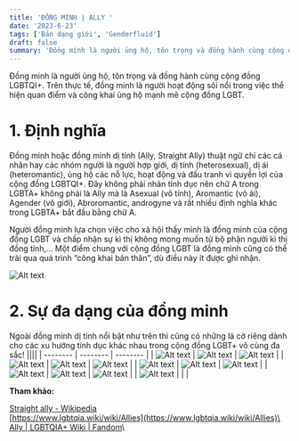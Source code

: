 ```yaml
---
title: 'ĐỒNG MINH | ALLY '
date: '2023-6-23'
tags: ['Bản dạng giới', 'Genderfluid']
draft: false
summary: 'Đồng minh là người ủng hộ, tôn trọng và đồng hành cùng cộng đồng LGBTQI+. Trên thực tế, đồng minh là người hoạt động sôi nổi trong việc thể hiện quan điểm và công khai ủng hộ mạnh mẽ cộng đồng LGBT.'
---
```


Đồng minh là người ủng hộ, tôn trọng và đồng hành cùng cộng đồng LGBTQI+. Trên thực tế, đồng minh là người hoạt động sôi nổi trong việc thể hiện quan điểm và công khai ủng hộ mạnh mẽ cộng đồng LGBT. 

# **1. Định nghĩa**

Đồng minh hoặc đồng minh dị tính (Ally, Straight Ally) thuật ngữ chỉ các cá nhân hay các nhóm người là người hợp giới, dị tính (heterosexual), dị ái (heteromantic), ủng hộ các nỗ lực, hoạt động và đấu tranh vì quyền lợi của cộng đồng LGBTQI+. Đây không phải nhãn tính dục nên chữ A trong LGBTA+ không phải là Ally mà là Asexual (vô tính), Aromantic (vô ái), Agender (vô giới), Abroromantic, androgyne và rất nhiều định nghĩa khác trong LGBTA+ bắt đầu bằng chữ A.

Người đồng minh lựa chọn việc cho xã hội thấy mình là đồng minh của cộng đồng LGBT và chấp nhận sự kì thị không mong muốn từ bộ phận người kì thị đồng tính,... Một điểm chung với cộng đồng LGBT là đồng mình cũng có thể trải qua quá trình “công khai bản thân”, dù điều này ít được ghi nhận.

![Alt text](/static/images/ALLY/Ally-Pride.jpg 'Cờ tự hào phổ biến của agender')

# **2. Sự đa dạng của đồng minh**

Ngoài đồng minh dị tính nổi bật như trên thì cũng có những lá cờ riêng dành cho các xu hướng tính dục khác nhau trong cộng đồng LGBT+ vô cùng đa sắc!
||||
| -------- | -------- | -------- |
| ![Alt text](/static/images/ALLY/ALLY1.png 'Cờ đồng minh chuyển giới (Transgender)')  | ![Alt text](/static/images/ALLY/ALLY2.png 'Cờ đồng minh song tính (Bisexual)')  | ![Alt text](/static/images/ALLY/ALLY3.png 'Cờ đồng minh vô ái (Aromantic)')  |
| ![Alt text](/static/images/ALLY/ALLY4.png 'Cờ đồng minh vô tính (Asexual)')  | ![Alt text](/static/images/ALLY/ALLY5.png 'Cờ đồng minh người đang khám phá bản thân (Questioning)')  | ![Alt text](/static/images/ALLY/ALLY6.png 'Cờ đồng minh liên giới tính (Intersex)')  |
| ![Alt text](/static/images/ALLY/ALLY7.png 'Cờ đồng minh dị tính (Heterosexual)')  | ![Alt text](/static/images/ALLY/ALLY8.png 'Cờ đồng minh hợp giới(cisgender)')  | ![Alt text](/static/images/ALLY/ALLY9.png )  |
| ![Alt text](/static/images/ALLY/ALLY10.png 'Cờ đồng minh đa ái')  | ![Alt text](/static/images/ALLY/ALLY11.png 'Cờ đồng minh liên giới tính bởi Rosie')  | ![Alt text](/static/images/ALLY/ALLY12.png 'Cờ đồng minh linh hoạt giới (Genderfluid)')  |
| ![Alt text](/static/images/ALLY/ALLY13.png 'Cờ đồng minh người không thuộc cộng đồng LGBTQ+')  |   |   |


**Tham khảo:**

[Straight ally - Wikipedia](https://en.wikipedia.org/wiki/Straight_ally)\
[https://www.lgbtqia.wiki/wiki/Allies](https://www.lgbtqia.wiki/wiki/Allies)\
[Ally | LGBTQIA+ Wiki | Fandom](https://lgbtqia.fandom.com/wiki/Ally#)\